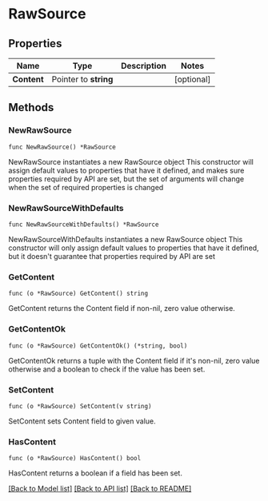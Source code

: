 # RawSource

## Properties

Name | Type | Description | Notes
------------ | ------------- | ------------- | -------------
**Content** | Pointer to **string** |  | [optional] 

## Methods

### NewRawSource

`func NewRawSource() *RawSource`

NewRawSource instantiates a new RawSource object
This constructor will assign default values to properties that have it defined,
and makes sure properties required by API are set, but the set of arguments
will change when the set of required properties is changed

### NewRawSourceWithDefaults

`func NewRawSourceWithDefaults() *RawSource`

NewRawSourceWithDefaults instantiates a new RawSource object
This constructor will only assign default values to properties that have it defined,
but it doesn't guarantee that properties required by API are set

### GetContent

`func (o *RawSource) GetContent() string`

GetContent returns the Content field if non-nil, zero value otherwise.

### GetContentOk

`func (o *RawSource) GetContentOk() (*string, bool)`

GetContentOk returns a tuple with the Content field if it's non-nil, zero value otherwise
and a boolean to check if the value has been set.

### SetContent

`func (o *RawSource) SetContent(v string)`

SetContent sets Content field to given value.

### HasContent

`func (o *RawSource) HasContent() bool`

HasContent returns a boolean if a field has been set.


[[Back to Model list]](../README.md#documentation-for-models) [[Back to API list]](../README.md#documentation-for-api-endpoints) [[Back to README]](../README.md)


